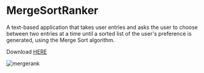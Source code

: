 # MergeSortRanker
A text-based application that takes user entries and asks the user to choose between two entries at a time until a sorted list of the user's preference is generated, using the Merge Sort algorithm.

Download [HERE](https://github.com/asch89/MergeSortRanker/releases)

![mergerank](https://user-images.githubusercontent.com/64753476/165414682-ce0266d2-0f75-4e2f-b08b-47daff961609.PNG)
